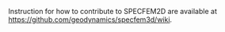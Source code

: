 Instruction for how to contribute to SPECFEM2D are available at https://github.com/geodynamics/specfem3d/wiki.